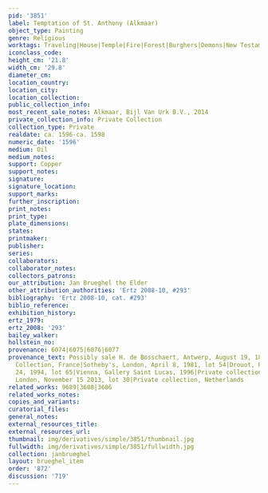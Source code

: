 ```yaml
---
pid: '3851'
label: Temptation of St. Anthony (Alkmaar)
object_type: Painting
genre: Religious
worktags: Traveling|House|Temple|Fire|Forest|Burghers|Demons|New Testament|Saint
iconclass_code:
height_cm: '21.8'
width_cm: '29.8'
diameter_cm:
location_country:
location_city:
location_collection:
public_collection_info:
most_recent_sale_notes: Alkmaar, Bijl Van Urk B.V., 2014
private_collection_info: Private Collection
collection_type: Private
realdate: ca. 1596-ca. 1598
numeric_date: '1596'
medium: Oil
medium_notes:
support: Copper
support_notes:
signature:
signature_location:
support_marks:
further_inscription:
print_notes:
print_type:
plate_dimensions:
states:
printmaker:
publisher:
series:
collaborators:
collaborator_notes:
collectors_patrons:
our_attribution: Jan Brueghel the Elder
other_attribution_authorities: 'Ertz 2008-10, #293'
bibliography: 'Ertz 2008-10, cat. #293'
biblio_reference:
exhibition_history:
ertz_1979:
ertz_2008: '293'
bailey_walker:
hollstein_no:
provenance: 6074|6075|6076|6077
provenance_text: Possibly sale H. de Bosschaert, Antwerp, August 19, 1801, lot 59|Private
  Collection, France|Sotheby's, London, April 8, 1981, lot 54|Drouot, Paris, June
  24, 1994, lot 65|Vienna, Gallery Saint Lucas, 1996|Private collection, Netherlands|Christie's,
  London, November 15 2013, lot 30|Private collection, Netherlands
related_works: 9689|3608|3606
related_works_notes:
copies_and_variants:
curatorial_files:
general_notes:
external_resources_title:
external_resources_url:
thumbnail: img/derivatives/simple/3851/thumbnail.jpg
fullwidth: img/derivatives/simple/3851/fullwidth.jpg
collection: janbrueghel
layout: brueghel_item
order: '872'
discussion: '719'
---
```

